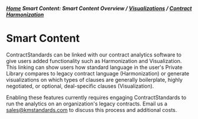 ##### [Home](README.md) **Smart Content:** Smart Content Overview / [Visualizations](Visualization.md) / [Contract Harmonization](Harmonization.md)

# Smart Content

ContractStandards can be linked with our contract analytics software to give users added functionality such as Harmonization and Visualization. This linking can show users how standard language in the user's Private Library compares to legacy contract language (Harmonization) or generate visualizations on which types of clauses are generally boilerplate, highly negotiated, or optional, deal-specific clauses (Visualization).

Enabling these features currently requires engaging ContractStandards to run the analytics on an organization's legacy contracts. Email us a sales@kmstandards.com to discuss this process and additional costs.
